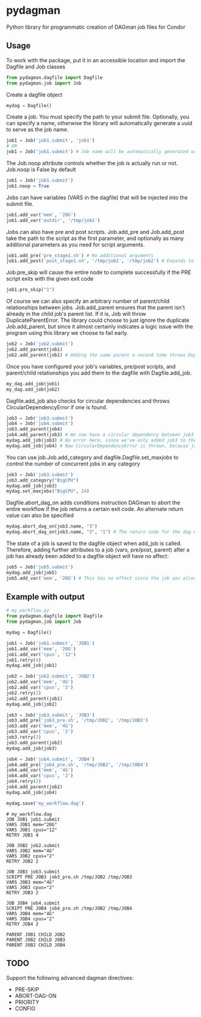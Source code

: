 pydagman
========

Python library for programmatic creation of DAGman job files for Condor

Usage
-----
To work with the package, put it in an accessible location and import the Dagfile and Job classes
```python
from pydagman.dagfile import Dagfile
from pydagman.job import Job
```

Create a dagfile object
```python
mydag = Dagfile()
```

Create a job.  You must specify the path to your submit file.  Optionally, you can specify a name, otherwise the library will automatically generate a uuid to serve as the job name.
```python
job1 = Job('job1.submit', 'job1')
# OR
job1 = Job('job1.submit') # Job name will be automatically generated uuid
```

The Job.noop attribute controls whether the job is actually run or not.  Job.noop is False by default
```python
job1 = Job('job1.submit')
job1.noop = True
```

Jobs can have variables (VARS in the dagfile) that will be injected into the submit file.
```python
job1.add_var('mem', '20G')
job1.add_var('outdir', '/tmp/job1')
```

Jobs can also have pre and post scripts.  Job.add\_pre and Job.add\_post take the path to the script as the first parameter, and optionally as many additional parameters as you need for script arguments.
```python
job1.add_pre('pre_stage1.sh') # No additional arguments
job1.add_post('post_stage1.sh', '/tmp/job1', '/tmp/job2') # Expands to 'post-stage1.sh /tmp/job1 /tmp/job2'
```

Job.pre_skip will cause the entire node to complete successfully if the PRE script exits with the given exit code
```python
job1.pre_skip("1")
```

Of course we can also specify an arbitrary number of parent/child relationships between jobs.  Job.add\_parent ensures that the parent isn't already in the child job's parent list.  If it is, Job will throw DuplicateParentError.  The library could choose to just ignore the duplicate Job.add\_parent, but since it almost certainly indicates a logic issue with the program using this library we choose to fail early.
```python
job2 = Job('job2.submit')
job2.add_parent(job1)
job2.add_parent(job1) # Adding the same parent a second time throws DuplicateParentError
```

Once you have configured your job's variables, pre/post scripts, and parent/child relationships you add them to the dagfile with Dagfile.add\_job.
```python
my_dag.add_job(job1)
my_dag.add_job(job2)
```

Dagfile.add\_job also checks for circular dependencies and throws CircularDependencyError if one is found.
```python
job3 = Job('job3.submit')
job4 = Job('job4.submit')
job3.add_parent(job4)
job4.add_parent(job3) # We now have a circular dependency between job3 and job4, but they are not checked until the jobs are added to the dagfile
mydag.add_job(job3) # No error here, since we've only added job3 to the dagfile so far
mydag.add_job(job4) # Now CircularDependencyError is thrown, because job3 already specified job4 as it's parent
```
You can use job.Job.add_category and dagfile.Dagfile.set_maxjobs to control the number of concurrent jobs in any category
```python
job3 = Job('job3.submit')
job3.add_category("BigCPU")
mydag.add_job(job3)
mydag.set_maxjobs("BigCPU", 24)
```

Dagfile.abort_dag_on adds conditions instruction DAGman to abort the entire workflow if the job returns a certain exit
code.  An alternate return value can also be specified
```python
mydag.abort_dag_on(job3.name, "3")
mydag.abort_dag_on(job3.name, "3", "1") # The return code for the dag workflow is now 1 instead of 3
```

The state of a job is saved to the dagfile object when add_job is called.  Therefore, adding further attributes to a job (vars, pre/post, parent) after a job has already been added to a dagfile object will have no affect:
```python
job5 = Job('job5.submit')
mydag.add_job(job5)
job5.add_var('mem', '20G') # This has no effect since the job was already added to the dagfile object
```

Example with output
-------------------
```python
# my_workflow.py
from pydagman.dagfile import Dagfile
from pydagman.job import Job

mydag = Dagfile()

job1 = Job('job1.submit', 'JOB1')
job1.add_var('mem', '20G')
job1.add_var('cpus', '12')
job1.retry(4)
mydag.add_job(job1)

job2 = Job('job2.submit', 'JOB2')
job2.add_var('mem', '4G')
job2.add_var('cpus', '2')
job2.retry(2)
job2.add_parent(job1)
mydag.add_job(job2)

job3 = Job('job3.submit', 'JOB3')
job3.add_pre('job3_pre.sh', '/tmp/JOB2', '/tmp/JOB3')
job3.add_var('mem', '4G')
job3.add_var('cpus', '2')
job3.retry(2)
job3.add_parent(job2)
mydag.add_job(job3)

job4 = Job('job4.submit', 'JOB4')
job4.add_pre('job4_pre.sh', '/tmp/JOB2', '/tmp/JOB4')
job4.add_var('mem', '4G')
job4.add_var('cpus', '2')
job4.retry(2)
job4.add_parent(job2)
mydag.add_job(job4)

mydag.save('my_workflow.dag')
```

```
# my_workflow.dag
JOB JOB1 job1.submit
VARS JOB1 mem="20G"
VARS JOB1 cpus="12"
RETRY JOB1 4

JOB JOB2 job2.submit
VARS JOB2 mem="4G"
VARS JOB2 cpus="2"
RETRY JOB2 2

JOB JOB3 job3.submit
SCRIPT PRE JOB3 job3_pre.sh /tmp/JOB2 /tmp/JOB3
VARS JOB3 mem="4G"
VARS JOB3 cpus="2"
RETRY JOB3 2

JOB JOB4 job4.submit
SCRIPT PRE JOB4 job4_pre.sh /tmp/JOB2 /tmp/JOB4
VARS JOB4 mem="4G"
VARS JOB4 cpus="2"
RETRY JOB4 2

PARENT JOB1 CHILD JOB2
PARENT JOB2 CHILD JOB3
PARENT JOB2 CHILD JOB4
```


TODO
----
Support the following advanced dagman directives:
* PRE-SKIP
* ABORT-DAG-ON
* PRIORITY
* CONFIG
